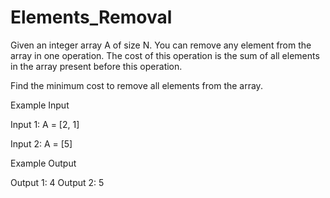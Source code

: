 # Elements_Removal

Given an integer array A of size N. You can remove any element from the array in one operation. The cost of this operation is the sum of all elements in the array present before this operation.

Find the minimum cost to remove all elements from the array.

Example Input

Input 1: A = [2, 1]

Input 2: A = [5]

Example Output

Output 1: 4 Output 2: 5

